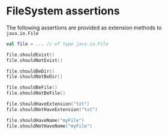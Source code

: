 # FileSystem assertions

The following assertions are provided as extension methods to `java.io.File`

```kt
val file = ... // of type java.io.File

file.shouldExist()
file.shouldNotExist()

file.shouldBeDir()
file.shouldNotBeDir()

file.shouldBeFile()
file.shouldNotBeFile()

file.shouldHaveExtension("txt")
file.shouldNotHaveExtension("txt")

file.shouldHaveName("myFile")
file.shouldNotHaveName("myFile")
```
